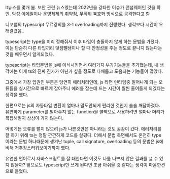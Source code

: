 It뉴스를 몇개 봄. 보안 관련 뉴스였는데 2022년을 강타한 이슈가 랜섬웨어인 것을 확인. 악성 이메일이나 운영체제의 취약점, 무작위 뷱호화 방식으로 공격한다고 함

니꼬쌤의 typescript 무료강의를 3-1 overloading까지 진행헀다. 생각보다 시간이 오래결렸음.. 

typescript는 type을 미리 정해줘서 이후 타입이 충돌하지 않게 하는 문법을 가졌다. 이는 단순히 다른 타입끼리 덧셈뺄샘이나 할 때 안정성을 주는 정도로 끝나지 않는다는 것을 배우면서 알게되었다.

 typescript는 타입문법을 js에 이식시키면서 여러가지 부가기능들을 추가했는데, 내 생각에는 이게 ts의 진짜 진가가 아닌가 싶을 정도로 다채롭고 도움되는 기능들이 많았다. 

그중에서 가장 압권인 부분은 당연히 에러처리인데, js 라면 런타임중 일어나게 되는 오류들을 실시간으로 빠르게 잡아주니 에러를 잡는데 드는 시간이 훨씬 줄어들게 되겠다는 생각을 했다.

한편으로는 js의 자동타입 변환이 얼마나 말도안되게 편리한 것인지 슬슬 깨달아졌다. 유연하게 parameter를 받아주지 않는 function을 콜백으로 사용하려면 얼마나 머리가 복잡해질지 상상이 가지 않는다.  

어떻게든 오류를 뱉지 않으려 js가 나쁜것만은 아니라는 것도 공감이 갔다. 에러처리를 잘 하기 위해 ts는 정말 깐깐하게 코드를 살폈다. 더해서 문법 측면에서도 온전히 type이라는 문법 하나때문에 생겨난 tuple, call signature, overloading 등의 문법은 js에 비해 거추장스러워보이기까지 했다.

유연한 언어로서 자바스크립트를 잘 대한다면 이것도 나름 나쁘지 않은 결과를 낼 수 있지 않을까? 앞으로도 typescript만 쓰게 된다면 조금 아쉬울 것 같다는 생각이 마음한켠으로 들었다. 
